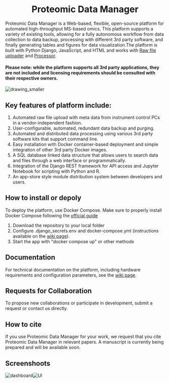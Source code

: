 <h1 style="text-align: center;">
Proteomic Data Manager
</h1>

Proteomic Data Manager is a Web-based, flexible, open-source platform for automated high-throughput MS-based omics. This platform supports a variety of existing tools, allowing for a fully autonomous workflow from data collection to data backup, processing with different 3rd party software, and finally generating tables and figures for data visualization.The platform is built with Python Django, JavaScript, and HTML and works with [Raw file uploader](https://github.com/RTKlab-BYU/Raw_File_Uploader) and [Processor](https://github.com/RTKlab-BYU/Proteomics_Data_Processor). 

<h4>Please note: while the platform supports all 3rd party applications, they are not included and licensing requirements should be consulted with their respective owners.</h4>

![drawing_smaller](https://user-images.githubusercontent.com/77813931/217049351-eab79f9a-9c97-4c17-9ed8-cfb0f9bd660d.png)


## Key features of platform include:
1. Automated raw file upload with meta data from instrument control PCs in a vendor-independent fashion.
2. User-configurable, automated, redundant data backup and purging. 
3. Automated and distributed data processing using various 3rd party software kits that support command line. 
4. Easy installation with Docker container-based deployment and simple integration of other 3rd party Docker images.
5. A SQL database linked data structure that allows users to search data and files through a web interface or programmatically.
6. Integration of the Django REST framework for API access and Jupyter Notebook for scripting with Python and R. 
7. An app-store style module distribution system between developers and users.

## How to install or depoly
To deploy the platform, use Docker Compose. Make sure to properly install Docker Compose following the [official guide](https://docs.docker.com/compose/install/)
 1. Download the repository to your local folder
 2. Configure .django_secrets.env and docker-compose.yml (instructions available on the [wiki page](https://github.com/RTKlab-BYU/Proteomic-Data-Manager/wiki/How-to-install)).
 3. Start the app with "docker compose up" or other methods


## Documentation
For technical documentation on the platform, including hardware requirements and configuration parameters, see the [wiki page](https://github.com/RTKlab-BYU/Proteomic-Data-Manager/wiki).



## Requests for Collaboration
To propose new collaborations or participate in development, submit a request or contact us directly.

## How to cite
If you use Proteomic Data Manager for your work, we request that you cite Proteomic Data Manager in relevant papers. A manuscript is currently being prepared and will be available soon.
## Screenshoots
![dashboard](https://user-images.githubusercontent.com/77813931/217036159-7bcc1e1c-e11c-4495-8cf7-ee797b3c83f7.PNG)![UI](https://user-images.githubusercontent.com/77813931/217036175-6988f010-5114-4f1d-aa2f-5f0e1bf532a1.PNG)


